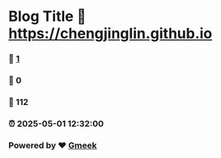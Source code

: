 # Blog Title :link: https://chengjinglin.github.io 
### :page_facing_up: [1](https://chengjinglin.github.io/tag.html) 
### :speech_balloon: 0 
### :hibiscus: 112 
### :alarm_clock: 2025-05-01 12:32:00 
### Powered by :heart: [Gmeek](https://github.com/Meekdai/Gmeek)
